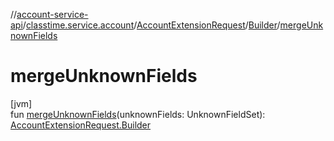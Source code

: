 //[account-service-api](../../../../index.md)/[classtime.service.account](../../index.md)/[AccountExtensionRequest](../index.md)/[Builder](index.md)/[mergeUnknownFields](merge-unknown-fields.md)

# mergeUnknownFields

[jvm]\
fun [mergeUnknownFields](merge-unknown-fields.md)(unknownFields: UnknownFieldSet): [AccountExtensionRequest.Builder](index.md)
